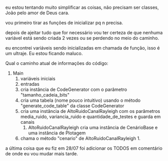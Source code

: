 eu estou tentando muito simplificar as coisas, não precisam ser classes, João pelo amor de Deus cara.

vou primeiro tirar as funções de inicializar pq n precisa.

depois de ajeitar tudo que for necessário vou ter certeza de que nenhuma variável está sendo criada 2 vezes ou se perdendo no meio do caminho.

eu encontrei variáveis sendo inicializadas em chamada de função, isso é um ultraje. Eu estou ficando maluco.

Qual o caminho atual de informações do código:
1. Main
    1. variáveis iniciais
    2. entradas
    3. cria instância de CodeGenerator com o parâmetro "tamanho_cadeia_bits"
    4. cria uma tabela (nome pouco intuitivo) usando o método "generate_code_table" da classe CodeGenerator
    5. cria uma instância de AltoRuidoCanalRayleigh com os parâmetros media_ruido, variancia_ruido e quantidade_de_testes e guarda em canais
        1. AltoRuidoCanalRayleigh cria uma instância de CenárioBase e uma instância de Plotagem
    6. chama o método "cenario" de AltoRuidoCanalRayleigh
        1.

a última coisa que eu fiz em 28/07 foi adicionar os TODOS em comentário de onde eu vou mudar mais tarde.